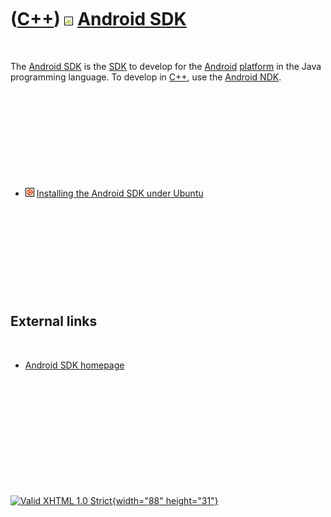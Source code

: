 



 

 

 

 

 

([C++](Cpp.htm)) ![Android](PicAndroid.png) [Android SDK](CppAndroidSdk.htm)
============================================================================

 

The [Android SDK](CppAndroidSdk.htm) is the [SDK](CppSdk.htm) to develop
for the [Android](CppAndroid.htm) [platform](CppOs.htm) in the Java
programming language. To develop in [C++](Cpp.htm), use the [Android
NDK](CppAndroidNdk.htm).

 

 

 

 

 

-   ![Ubuntu](PicUbuntu.png) [Installing the Android SDK under
    Ubuntu](CppAndroidSdkInstallUbuntu.htm)

 

 

 

 

 

External links
--------------

 

-   [Android SDK homepage](http://developer.android.com/sdk/index.html)

 

 

 

 

 





 

[![Valid XHTML 1.0 Strict](valid-xhtml10.png){width="88"
height="31"}](http://validator.w3.org/check?uri=referer)

